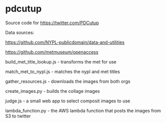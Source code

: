 # pdcutup
Source code for https://twitter.com/PDCutup

Data sources:

https://github.com/NYPL-publicdomain/data-and-utilities

https://github.com/metmuseum/openaccess

build_met_title_lookup.js - transforms the met for use

match_met_to_nypl.js - matches the nypl and met titles

gather_resources.js - downloads the images from both orgs

create_images.py - builds the collage images

judge.js - a small web app to select composit images to use

lambda_function.py - the AWS lambda function that posts the images from S3 to twitter


